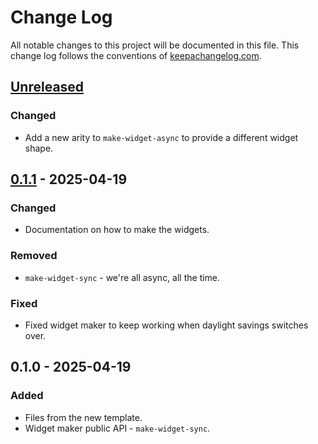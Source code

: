 # Change Log
All notable changes to this project will be documented in this file. This change log follows the conventions of [keepachangelog.com](http://keepachangelog.com/).

## [Unreleased]
### Changed
- Add a new arity to `make-widget-async` to provide a different widget shape.

## [0.1.1] - 2025-04-19
### Changed
- Documentation on how to make the widgets.

### Removed
- `make-widget-sync` - we're all async, all the time.

### Fixed
- Fixed widget maker to keep working when daylight savings switches over.

## 0.1.0 - 2025-04-19
### Added
- Files from the new template.
- Widget maker public API - `make-widget-sync`.

[Unreleased]: https://sourcehost.site/your-name/std-lang-demo/compare/0.1.1...HEAD
[0.1.1]: https://sourcehost.site/your-name/std-lang-demo/compare/0.1.0...0.1.1
